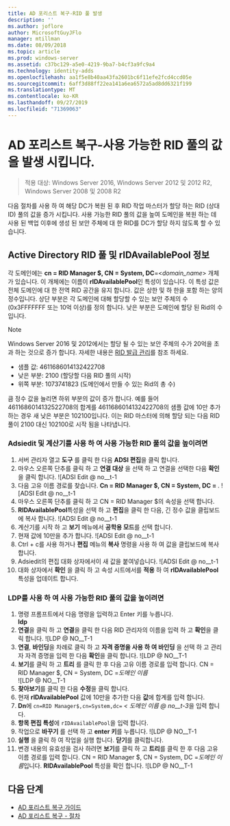 ```yaml
---
title: AD 포리스트 복구-RID 풀 발생
description: ''
ms.author: joflore
author: MicrosoftGuyJFlo
manager: mtillman
ms.date: 08/09/2018
ms.topic: article
ms.prod: windows-server
ms.assetid: c37bc129-a5e0-4219-9ba7-b4cf3a9fc9a4
ms.technology: identity-adds
ms.openlocfilehash: aa1f5e8b40aa43fa2601bc6f11efe2fcd4ccd05e
ms.sourcegitcommit: 6aff3d88ff22ea141a6ea6572a5ad8dd6321f199
ms.translationtype: MT
ms.contentlocale: ko-KR
ms.lasthandoff: 09/27/2019
ms.locfileid: "71369063"
---
```

# <a name="ad-forest-recovery---raising-the-value-of-available-rid-pools"></a>AD 포리스트 복구-사용 가능한 RID 풀의 값을 발생 시킵니다. 

>적용 대상: Windows Server 2016, Windows Server 2012 및 2012 R2, Windows Server 2008 및 2008 R2

다음 절차를 사용 하 여 해당 DC가 복원 된 후 RID 작업 마스터가 할당 하는 RID (상대 ID) 풀의 값을 증가 시킵니다. 사용 가능한 RID 풀의 값을 높여 도메인을 복원 하는 데 사용 된 백업 이후에 생성 된 보안 주체에 대 한 RID를 DC가 할당 하지 않도록 할 수 있습니다. 

## <a name="about-active-directory-rid-pools-and-ridavailablepool"></a>Active Directory RID 풀 및 rIDAvailablePool 정보

각 도메인에는 **cn = RID Manager $, CN = System, DC**=<*domain_name*> 개체가 있습니다. 이 개체에는 이름이 **rIDAvailablePool**인 특성이 있습니다. 이 특성 값은 전체 도메인에 대 한 전역 RID 공간을 유지 합니다. 값은 상한 및 하 한을 포함 하는 양의 정수입니다. 상단 부분은 각 도메인에 대해 할당할 수 있는 보안 주체의 수 (0x3FFFFFFF 또는 10억 이상)를 정의 합니다. 낮은 부분은 도메인에 할당 된 Rid의 수입니다. 
  
> [!NOTE]
> Windows Server 2016 및 2012에서는 할당 될 수 있는 보안 주체의 수가 20억을 초과 하는 것으로 증가 합니다. 자세한 내용은 [RID 발급 관리](https://technet.microsoft.com/library/jj574229.aspx)를 참조 하세요. 
  
- 샘플 값: 4611686014132422708  
- 낮은 부분: 2100 (할당할 다음 RID 풀의 시작)  
- 위쪽 부분: 1073741823 (도메인에서 만들 수 있는 Rid의 총 수)  
  
큼 정수 값을 늘리면 하위 부분의 값이 증가 합니다. 예를 들어 4611686014132522708의 합계를 4611686014132422708의 샘플 값에 10만 추가 하는 경우 새 낮은 부분은 102100입니다. 이는 RID 마스터에 의해 할당 되는 다음 RID 풀이 2100 대신 102100로 시작 됨을 나타냅니다. 
  
### <a name="to-raise-the-value-of-available-rid-pools-using-adsiedit-and-the-calculator"></a>Adsiedit 및 계산기를 사용 하 여 사용 가능한 RID 풀의 값을 높이려면

1. 서버 관리자 열고 **도구** 를 클릭 한 다음 **ADSI 편집**을 클릭 합니다.
2. 마우스 오른쪽 단추를 클릭 하 고 **연결 대상** 을 선택 하 고 연결을 선택한 다음 **확인**을 클릭 합니다.
   ![ADSI Edit @ no__t-1 
3. 다음 고유 이름 경로를 찾습니다. **Cn = RID Manager $, CN = System, DC = <domain name>** .
   ![ADSI Edit @ no__t-1 
3. 마우스 오른쪽 단추를 클릭 하 고 CN = RID Manager $의 속성을 선택 합니다. 
4. **RIDAvailablePool**특성을 선택 하 고 **편집**을 클릭 한 다음, 긴 정수 값을 클립보드에 복사 합니다.
   ![ADSI Edit @ no__t-1  
5. 계산기를 시작 하 고 **보기** 메뉴에서 **공학용 모드**를 선택 합니다. 
6. 현재 값에 10만을 추가 합니다.
   ![ADSI Edit @ no__t-1 
7. Ctrl + c를 사용 하거나 **편집** 메뉴의 **복사** 명령을 사용 하 여 값을 클립보드에 복사 합니다. 
8. Adsiedit의 편집 대화 상자에서이 새 값을 붙여넣습니다. 
   ![ADSI Edit @ no__t-1 
9. 대화 상자에서 **확인** 을 클릭 하 고 속성 시트에서를 **적용** 하 여 **rIDAvailablePool** 특성을 업데이트 합니다. 
  
### <a name="to-raise-the-value-of-available-rid-pools-using-ldp"></a>LDP를 사용 하 여 사용 가능한 RID 풀의 값을 높이려면  
  
1. 명령 프롬프트에서 다음 명령을 입력하고 Enter 키를 누릅니다.  
   **ldp**  
2. **연결**을 클릭 하 고 **연결**을 클릭 한 다음 RID 관리자의 이름을 입력 하 고 **확인**을 클릭 합니다. 
   ![LDP @ NO__T-1
3. **연결**, **바인딩**을 차례로 클릭 하 고 **자격 증명을 사용 하 여 바인딩** 을 선택 하 고 관리자 자격 증명을 입력 한 다음 **확인**을 클릭 합니다. 
   ![LDP @ NO__T-1
4. **보기**를 클릭 하 고 **트리** 를 클릭 한 후 다음 고유 이름 경로를 입력 합니다.  CN = RID Manager $, CN = System, DC =*도메인 이름*  
   ![LDP @ NO__T-1
5. **찾아보기**를 클릭 한 다음 **수정**을 클릭 합니다. 
6. 현재 **rIDAvailablePool** 값에 10만을 추가한 다음 **값**에 합계를 입력 합니다. 
7. **Dn**에 `cn=RID Manager$,cn=System,dc=` *< 도메인 이름 @ no__t-3*을 입력 합니다. 
8. **항목 편집 특성**에 `rIDAvailablePool`을 입력 합니다. 
9. 작업으로 **바꾸기** 를 선택 하 고 **enter 키**를 누릅니다.
   ![LDP @ NO__T-1 
10. **실행** 을 클릭 하 여 작업을 실행 합니다. **닫기**를 클릭합니다.
11. 변경 내용의 유효성을 검사 하려면 **보기**를 클릭 하 고 **트리**를 클릭 한 후 다음 고유 이름 경로를 입력 합니다.   CN = RID Manager $, CN = System, DC =*도메인 이름*입니다.   **RIDAvailablePool** 특성을 확인 합니다. 
   ![LDP @ NO__T-1

## <a name="next-steps"></a>다음 단계

- [AD 포리스트 복구 가이드](AD-Forest-Recovery-Guide.md)
- [AD 포리스트 복구 - 절차](AD-Forest-Recovery-Procedures.md)
